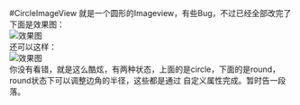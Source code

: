#CircleImageView
就是一个圆形的Imageview，有些Bug，不过已经全部改完了下面是效果图：<br>
![效果图](http://7xqsjj.com1.z0.glb.clouddn.com/QQ%E6%88%AA%E5%9B%BE20160211181213.png)
<br>
还可以这样：<br>
![效果图](http://7xqsjj.com1.z0.glb.clouddn.com/roundIGirls.png)
<br>
   你没有看错，就是这么酷炫，有两种状态，上面的是circle，下面的是round，round状态下可以调整边角的半径，这些都是通过
   自定义属性完成。暂时告一段落。

